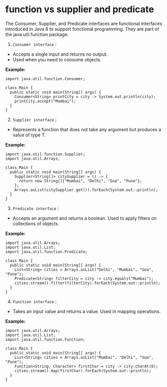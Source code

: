 # function vs supplier and predicate

 The Consumer, Supplier, and Predicate interfaces are functional interfaces introduced in Java 8 to support functional programming.
 They are part of the java.util.function package.

 1. `Consumer interface` :
 
 * Accepts a single input and returns no output.
 * Used when you need to consume objects.
 
 **Example:**
 
    import java.util.function.Consumer;
 
    class Main {
      public static void main(String[] args) {
        Consumer<String> printCity = city -> System.out.println(city);
        printCity.accept("Mumbai");
      }
    }
	
2. `Supplier interface` :
 
 * Represents a function that does not take any argument but produces a value of type T.
 
 **Example:**
 
    import java.util.function.Supplier;
    import java.util.Arrays;
    
    class Main {
      public static void main(String[] args) {
        Supplier<String[]> citySupplier = () -> {
          return new String[]{"Mumbai", "Delhi", "Goa", "Pune"};
        };
        Arrays.asList(citySupplier.get()).forEach(System.out::println);
      }
    }
	
3. `Predicate interface` :
 
 * Accepts an argument and returns a boolean. Used to apply filters on collections of objects.
 
 **Example:**
 
    import java.util.Arrays;
    import java.util.List;
    import java.util.function.Predicate;
 
    class Main {
      public static void main(String[] args) {
        List<String> cities = Arrays.asList("Delhi", "Mumbai", "Goa", "Pune");
        Predicate<String> filterCity = city -> city.equals("Mumbai");
        cities.stream().filter(filterCity).forEach(System.out::println);
      }
    } 
	
4. `Function interface` :
 
 * Takes an input value and returns a value. Used in mapping operations.
 
 **Example:**
 
    import java.util.Arrays;
    import java.util.List;
    import java.util.function.Function;
   
    class Main {
      public static void main(String[] args) {
        List<String> cities = Arrays.asList("Mumbai", "Delhi", "Goa", "Pune");
        Function<String, Character> firstChar = city -> city.charAt(0);
        cities.stream().map(firstChar).forEach(System.out::println);
      }
    }

